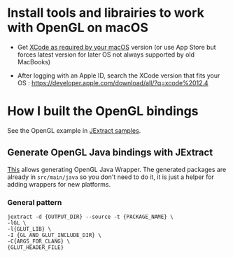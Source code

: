 
# Install tools and librairies to work with OpenGL on macOS

* Get [XCode as required by your macOS](https://developer.apple.com/support/xcode/) version (or use App Store but forces latest version for later OS not always supported by old MacBooks)

* After logging with an Apple ID, search the XCode version that fits your OS : https://developer.apple.com/download/all/?q=xcode%2012.4

# How I built the OpenGL bindings

See the OpenGL example in [JExtract samples](https://github.com/openjdk/jextract/tree/master/samples).

## Generate OpenGL Java bindings with JExtract

[This](scripts) allows generating OpenGL Java Wrapper. The generated packages are already in `src/main/java` so you don't need to do it, it is just a helper for adding wrappers for new platforms.

### General pattern

```
jextract -d {OUTPUT_DIR} --source -t {PACKAGE_NAME} \
-lGL \
-l{GLUT_LIB} \
-I {GL_AND_GLUT_INCLUDE_DIR} \
-C{ARGS_FOR_CLANG} \
{GLUT_HEADER_FILE}
```


